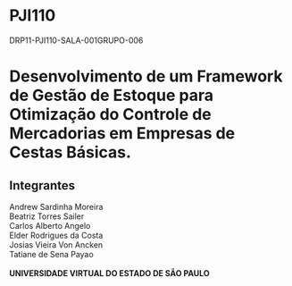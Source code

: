 # PJI110
DRP11-PJI110-SALA-001GRUPO-006

# Desenvolvimento de um Framework de Gestão de Estoque para Otimização do Controle de Mercadorias em Empresas de Cestas Básicas.

## Integrantes
Andrew Sardinha Moreira <br>
Beatriz Torres Sailer <br>
Carlos Alberto Angelo <br>
Elder Rodrigues da Costa <br>
Josias Vieira Von Ancken <br>
Tatiane de Sena Payao <br> <br>
**UNIVERSIDADE VIRTUAL DO ESTADO DE SÃO PAULO**
